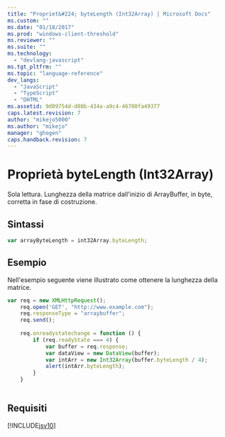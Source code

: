 ```yaml
---
title: "Propriet&#224; byteLength (Int32Array) | Microsoft Docs"
ms.custom: ""
ms.date: "01/18/2017"
ms.prod: "windows-client-threshold"
ms.reviewer: ""
ms.suite: ""
ms.technology: 
  - "devlang-javascript"
ms.tgt_pltfrm: ""
ms.topic: "language-reference"
dev_langs: 
  - "JavaScript"
  - "TypeScript"
  - "DHTML"
ms.assetid: 9d09754d-d08b-434a-a9c4-46700fa49377
caps.latest.revision: 7
author: "mikejo5000"
ms.author: "mikejo"
manager: "ghogen"
caps.handback.revision: 7
---
```

# Propriet&#224; byteLength (Int32Array)
Sola lettura.  Lunghezza della matrice dall'inizio di ArrayBuffer, in byte, corretta in fase di costruzione.  
  
## Sintassi  
  
```javascript  
var arrayByteLength = int32Array.byteLength;  
```  
  
## Esempio  
 Nell'esempio seguente viene illustrato come ottenere la lunghezza della matrice.  
  
```javascript  
var req = new XMLHttpRequest();  
    req.open('GET', "http://www.example.com");  
    req.responseType = "arraybuffer";  
    req.send();  
  
    req.onreadystatechange = function () {  
        if (req.readyState === 4) {  
            var buffer = req.response;  
            var dataView = new DataView(buffer);  
            var intArr = new Int32Array(buffer.byteLength / 4);  
            alert(intArr.byteLength);  
        }  
    }  
  
```  
  
## Requisiti  
 [!INCLUDE[jsv10](../../javascript/reference/includes/jsv10-md.md)]
